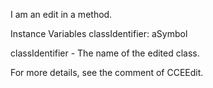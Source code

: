 I am an edit in a method.

Instance Variables
	classIdentifier:		aSymbol

classIdentifier
	- The name of the edited class.

For more details, see the comment of CCEEdit.